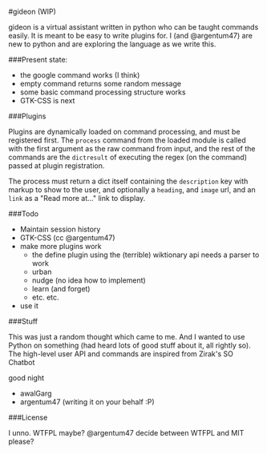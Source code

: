 #gideon (WIP)

gideon is a virtual assistant written in python who can be taught commands easily. It is meant to be easy to write plugins for. I (and @argentum47) are new to python and are exploring the language as we write this.

###Present state:

- the google command works (I think)
- empty command returns some random message
- some basic command processing structure works
- GTK-CSS is next

###Plugins

Plugins are dynamically loaded on command processing, and must be registered first. The `process` command from the loaded module is called with the first argument as the raw command from input, and the rest of the commands are the `dictresult` of executing the regex (on the command) passed at plugin registration.

The process must return a dict itself containing the `description` key with markup to show to the user, and optionally a `heading`, and `image` url, and an `link` as a "Read more at..." link to display.

###Todo

- Maintain session history
- GTK-CSS (cc @argentum47)
- make more plugins work
	- the define plugin using the (terrible) wiktionary api needs a parser to work
	- urban
	- nudge (no idea how to implement)
	- learn (and forget)
	- etc. etc.
- use it

###Stuff

This was just a random thought which came to me. And I wanted to use Python on something (had heard lots of good stuff about it, all rightly so). The high-level user API and commands are inspired from Zirak's SO Chatbot

good night

 - awalGarg
 - argentum47 (writing it on your behalf :P)

###License

I unno. WTFPL maybe? @argentum47 decide between WTFPL and MIT please?
